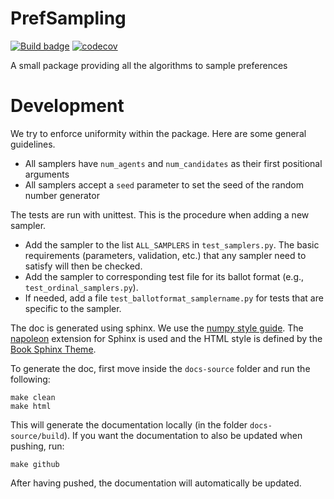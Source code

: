 # PrefSampling

[![Build badge](https://github.com/simon-rey/prefsampling/workflows/build/badge.svg)](https://github.com/simon-rey/prefsampling/actions/workflows/build.yml)
[![codecov](https://codecov.io/gh/simon-rey/prefsampling/branch/main/graphs/badge.svg)](https://codecov.io/gh/simon-rey/prefsampling/tree/main)

A small package providing all the algorithms to sample preferences

Development
===========

We try to enforce uniformity within the package. Here are some general guidelines.

- All samplers have `num_agents` and `num_candidates` as their first positional arguments
- All samplers accept a `seed` parameter to set the seed of the random number generator

The tests are run with unittest. This is the procedure when adding a new sampler.

- Add the sampler to the list `ALL_SAMPLERS` in `test_samplers.py`. The basic requirements (parameters, validation, etc.) that any sampler need to satisfy will then be checked.
- Add the sampler to corresponding test file for its ballot format (e.g., `test_ordinal_samplers.py`).
- If needed, add a file `test_ballotformat_samplername.py` for tests that are specific to the sampler.


The doc is generated using sphinx. We use the [numpy style guide](https://numpydoc.readthedocs.io/en/latest/format.html).
The [napoleon](https://www.sphinx-doc.org/en/master/usage/extensions/napoleon.html) extension for Sphinx is used
and the HTML style is defined by the [Book Sphinx Theme](https://sphinx-book-theme.readthedocs.io/en/stable/).

To generate the doc, first move inside the `docs-source` folder and run the following:
```shell
make clean 
make html
```

This will generate the documentation locally (in the folder `docs-source/build`). If you want the documentation 
to also be updated when pushing, run:
```shell
make github
```

After having pushed, the documentation will automatically be updated.

